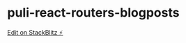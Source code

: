 # puli-react-routers-blogposts

[Edit on StackBlitz ⚡️](https://stackblitz.com/edit/puli-react-routers-blogposts)